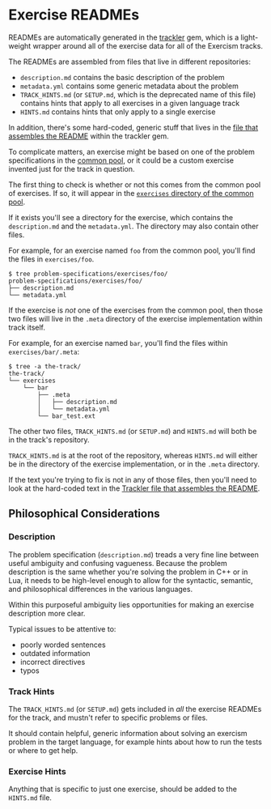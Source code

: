 ﻿# Exercise READMEs

[problem-specifications]: http://github.com/exercism/problem-specifications/tree/master/exercises
[trackler]: https://github.com/exercism/trackler
[trackler-readme]: https://github.com/exercism/trackler/blob/master/lib/trackler/implementation.rb#L40-L42

READMEs are automatically generated in the [trackler][] gem, which is a
light-weight wrapper around all of the exercise data for all of the Exercism
tracks.

The READMEs are assembled from files that live in different repositories:

* `description.md` contains the basic description of the problem
* `metadata.yml` contains some generic metadata about the problem
* `TRACK_HINTS.md` (or `SETUP.md`, which is the deprecated name of this file) contains hints that apply to all exercises in a given language track
* `HINTS.md` contains hints that only apply to a single exercise

In addition, there's some hard-coded, generic stuff that lives in the
[file that assembles the README][trackler-readme] within the trackler gem.

To complicate matters, an exercise might be based on one of the problem specifications in the [common pool][problem-specifications],
or it could be a custom exercise invented just for the track in question.

The first thing to check is whether or not this comes from the common pool of exercises. If so, it will appear in the
[`exercises` directory of the common pool][problem-specifications].

If it exists you'll see a directory for the exercise, which contains the `description.md` and the `metadata.yml`. The
directory may also contain other files.

For example, for an exercise named `foo` from the common pool, you'll find the files in `exercises/foo`.

```
$ tree problem-specifications/exercises/foo/
problem-specifications/exercises/foo/
├── description.md
└── metadata.yml
```

If the exercise is _not_ one of the exercises from the common pool, then those two files will live in the `.meta` directory
of the exercise implementation within track itself.

For example, for an exercise named `bar`, you'll find the files within `exercises/bar/.meta`:

```
$ tree -a the-track/
the-track/
└── exercises
    └── bar
        ├── .meta
        │   ├── description.md
        │   └── metadata.yml
        └── bar_test.ext
```

The other two files, `TRACK_HINTS.md` (or `SETUP.md`) and `HINTS.md` will both be in the track's repository.

`TRACK_HINTS.md` is at the root of the repository, whereas `HINTS.md` will either be in the directory of the
exercise implementation, or in the `.meta` directory.

If the text you're trying to fix is not in any of those files, then you'll need to look at the hard-coded
text in the [Trackler file that assembles the README][trackler-readme].

## Philosophical Considerations

### Description

The problem specification (`description.md`) treads a very fine line between useful ambiguity and confusing vagueness.
Because the problem description is the same whether you're solving the problem in C++ or
in Lua, it needs to be high-level enough to allow for the syntactic, semantic, and philosophical
differences in the various languages.

Within this purposeful ambiguity lies opportunities for making an exercise description more clear.

Typical issues to be attentive to:

- poorly worded sentences
- outdated information
- incorrect directives
- typos

### Track Hints

The `TRACK_HINTS.md` (or `SETUP.md`) gets included in _all_ the exercise READMEs for the track,
and mustn't refer to specific problems or files.

It should contain helpful, generic information about solving an exercism problem in the target language,
for example hints about how to run the tests or where to get help.

### Exercise Hints

Anything that is specific to just one exercise, should be added to the `HINTS.md` file.
